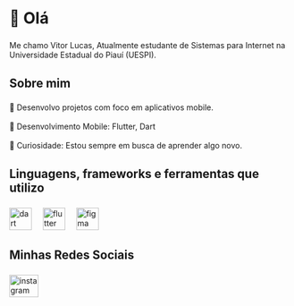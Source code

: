 <h1 align="left">👋 Olá</h1>

###

<p align="left">Me chamo Vitor Lucas, Atualmente estudante de Sistemas para Internet na Universidade Estadual do Piauí (UESPI).</p>

###

<h2 align="left">Sobre mim</h2>

###

<p align="left">📱 Desenvolvo projetos com foco em aplicativos mobile.<br><br>🌱 Desenvolvimento Mobile: Flutter, Dart<br><br>🚀 Curiosidade: Estou sempre em busca de aprender algo novo.</p>

###

<h2 align="left">Linguagens, frameworks e ferramentas que utilizo</h2>

###

<div align="left">
  <img src="https://cdn.jsdelivr.net/gh/devicons/devicon/icons/dart/dart-original.svg" height="40" alt="dart logo"  />
  <img width="12" />
  <img src="https://cdn.jsdelivr.net/gh/devicons/devicon/icons/flutter/flutter-original.svg" height="40" alt="flutter logo"  />
  <img width="12" />
  <img src="https://cdn.jsdelivr.net/gh/devicons/devicon/icons/figma/figma-original.svg" height="40" alt="figma logo"  />
</div>

###

<h2 align="left">Minhas Redes Sociais</h2>

###

<div align="left">
  <a href="https://www.instagram.com/_vitor_lucas_00?igsh=ajFna21lZHFweTM3" target="_blank">
    <img src="https://raw.githubusercontent.com/maurodesouza/profile-readme-generator/master/src/assets/icons/social/instagram/default.svg" width="52" height="40" alt="instagram logo"  />
  </a>
</div>

###
